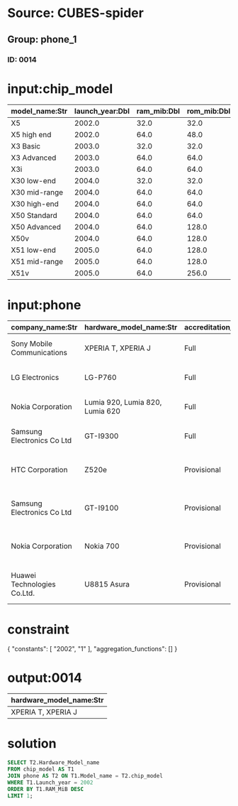 # Source: CUBES-spider
## Group: phone_1
### ID: 0014

# input:chip_model

| model_name:Str | launch_year:Dbl | ram_mib:Dbl | rom_mib:Dbl | slots:Str | wifi:Str | bluetooth:Str |
|---|---|---|---|---|---|---|
| X5 | 2002.0 | 32.0 | 32.0 | 1CFII,1SD | No | No |
| X5 high end | 2002.0 | 64.0 | 48.0 | 1CFII,1SD | No | No |
| X3 Basic | 2003.0 | 32.0 | 32.0 | 1SD | No | No |
| X3 Advanced | 2003.0 | 64.0 | 64.0 | 1SD | No | No |
| X3i | 2003.0 | 64.0 | 64.0 | 1SD | 802.11b | No |
| X30 low-end | 2004.0 | 32.0 | 32.0 | 1SD | No | No |
| X30 mid-range | 2004.0 | 64.0 | 64.0 | 1SD | 802.11b | 1.1 |
| X30 high-end | 2004.0 | 64.0 | 64.0 | 1SD | 802.11b | 1.1 |
| X50 Standard | 2004.0 | 64.0 | 64.0 | 1CFII,1SD | No | Yes |
| X50 Advanced | 2004.0 | 64.0 | 128.0 | 1CFII,1SD | 802.11b | Yes |
| X50v | 2004.0 | 64.0 | 128.0 | 1CFII,1SD | 802.11b | 1.2 |
| X51 low-end | 2005.0 | 64.0 | 128.0 | 1CFII,1SD | No | 1.2 |
| X51 mid-range | 2005.0 | 64.0 | 128.0 | 1CFII,1SD | 802.11b | 1.2 |
| X51v | 2005.0 | 64.0 | 256.0 | 1CFII,1SD | 802.11b | 1.2 |

# input:phone

| company_name:Str | hardware_model_name:Str | accreditation_type:Str | accreditation_level:Str | date:Str | chip_model:Str | screen_mode:Str |
|---|---|---|---|---|---|---|
| Sony Mobile Communications | XPERIA T, XPERIA J | Full | joyn Hot Fixes | Approved (awarded 15.11.12) | X5 | 1 |
| LG Electronics | LG-P760 | Full | joyn Hot Fixes | Approved (awarded 19.11.12) | X51v | 3 |
| Nokia Corporation | Lumia 920, Lumia 820, Lumia 620 | Full | joyn Hot Fixes | Approved (awarded 05.12.12) | X5 | 4 |
| Samsung Electronics Co Ltd | GT-I9300 | Full | joyn | Approved (awarded 23.10.12) | X30 low-end | 5 |
| HTC Corporation | Z520e | Provisional | joyn | Approved (valid until 14.09.13) | X3i | 6 |
| Samsung Electronics Co Ltd | GT-I9100 | Provisional | joyn | Approved (valid until 06.04.13) | X50 Advanced | 1 |
| Nokia Corporation | Nokia 700 | Provisional | joyn | Approved (valid until 03.05.13) | X5 | 2 |
| Huawei Technologies Co.Ltd. | U8815 Asura | Provisional | joyn | Approved (valid until 03.05.13) | X50 Standard | 3 |

# constraint

{
  "constants": [
    "2002",
    "1"
  ],
  "aggregation_functions": []
}

# output:0014

| hardware_model_name:Str |
|---|
| XPERIA T, XPERIA J |

# solution

```sql
SELECT T2.Hardware_Model_name
FROM chip_model AS T1
JOIN phone AS T2 ON T1.Model_name = T2.chip_model
WHERE T1.Launch_year = 2002
ORDER BY T1.RAM_MiB DESC
LIMIT 1;
```
